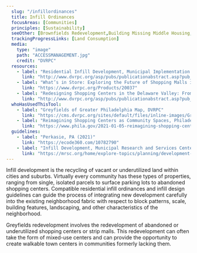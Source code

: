 ```yaml
---
  slug: "/infillordinances"
  title: Infill Ordinances                                              
  focusAreas: [Communities]
  principles: [Sustainability]
  seeOther: [Brownfields Redevelopment,Building Missing Middle Housing,]
  trackingProgressLinks: [Land Consumption]
  media: 
    type: "image"
    path: "ACCESSMANAGEMENT.jpg"
    credit: "DVRPC"
  resources: 
    - label: "Residential Infill Development, Municipal Implementation Tool #004, DVRPC"
      link: "http://www.dvrpc.org/asp/pubs/publicationabstract.asp?pub_id=MIT004"
    - label: "What’s in Store: Exploring the Future of Shopping Malls in Greater Philadelphia, DVRPC"
      link: "https://www.dvrpc.org/Products/20037"
    - label: "Redesigning Shopping Centers in the Delaware Valley: From Greyfields to Community Assets, DVRPC"
      link: "http://www.dvrpc.org/asp/pubs/publicationabstract.asp?pub_id=05023"  
  whoHasUsedThisTool: 
    - label: "Greyfields of Greater Philadelphia Map, DVRPC"
      link: "https://cms.dvrpc.org/sites/default/files/inline-images/Greyfields%20of%20Greater%20Philadelphia_0.jpg"
    - label: "Reimagining Shopping Centers as Community Spaces, Philadelphia Department of Planning and Development"
      link: "https://www.phila.gov/2021-01-05-reimagining-shopping-centers-as-community-spaces/"
  guidelines: 
    - label: "Perkasie, PA (2021)"
      link: "https://ecode360.com/10782790"
    - label: "Infill Development, Municipal Research and Services Center (MRSC)"
      link: "https://mrsc.org/home/explore-topics/planning/development-types-and-land-uses/infill-development-completing-the-community-fabric.aspx#design"
---
```


Infill development is the recycling of vacant or underutilized land within cities and suburbs. Virtually every community has these types of properties, ranging from single, isolated parcels to surface parking lots to abandoned shopping centers. Compatible residential infill ordinances and infill design guidelines can guide the process of integrating new development carefully into the existing neighborhood fabric with respect to block patterns, scale, building features, landscaping, and other characteristics of the neighborhood.

Greyfields redevelopment involves the redevelopment of abandoned or underutilized shopping centers or strip malls. This redevelopment can often take the form of mixed-use centers and can provide the opportunity to create walkable town centers in communities formerly lacking them.
